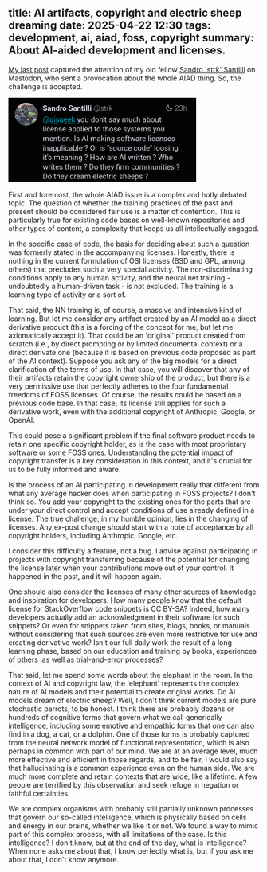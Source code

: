 title: AI artifacts, copyright and electric sheep dreaming
date: 2025-04-22 12:30
tags: development, ai, aiad, foss, copyright
summary: About AI-aided development and licenses.
---

[My last post](https://lovergine.com/coding-with-ai-the-good-and-the-bad.html) 
captured the attention of my old fellow 
[Sandro 'strk' Santilli](https://strk.kbt.io/) on Mastodon, 
who sent a provocation about the whole AIAD thing.
So, the challenge is accepted.

![strk reply](/images/strk.png)

First and foremost, the whole AIAD issue is a complex and hotly debated topic.
The question of whether the training practices of the past and present should be
considered fair use is a matter of contention. This is particularly true for
existing code bases on well-known repositories and other types of content, a
complexity that keeps us all intellectually engaged.

In the specific case of code, the basis for deciding about such a question was
formerly stated in the accompanying licenses. Honestly, there is nothing in the
current formulation of OSI licenses (BSD and GPL, among others) that precludes
such a very special activity. The non-discriminating conditions apply to any
human activity, and the neural net training - undoubtedly a human-driven task -
is not excluded. The training is a learning type of activity or a sort of.

That said, the NN training is, of course, a massive and intensive kind of
learning. But let me consider any artifact created by an AI model as a direct
derivative product (this is a forcing of the concept for me, but let me
axiomatically accept it).  That could be an 'original' product created from
scratch (i.e., by direct prompting or by limited documental context) or a direct
derivate one (because it is based on previous code proposed as part of the AI
context). Suppose you ask any of the big models for a direct clarification of
the terms of use.  In that case, you will discover that any of their artifacts
retain the copyright ownership of the product, but there is a very permissive
use that perfectly adheres to the four fundamental freedoms of FOSS licenses. Of
course, the results could be based on a previous code base. In that case, its
license still applies for such a derivative work, even with the additional
copyright of Anthropic, Google, or OpenAI.

This could pose a significant problem if the final software product needs to
retain one specific copyright holder, as is the case with most proprietary
software or some FOSS ones. Understanding the potential impact of copyright
transfer is a key consideration in this context, and it's crucial for us to be
fully informed and aware.

Is the process of an AI participating in development really that different from
what any average hacker does when participating in FOSS projects? I don't think
so. You add your copyright to the existing ones for the parts that are under
your direct control and accept conditions of use already defined in a license.
The true challenge, in my humble opinion, lies in the changing of licenses. Any
ex-post change should start with a note of acceptance by all copyright holders,
including Anthropic, Google, etc.

I consider this difficulty a feature, not a bug. I advise against participating
in projects with copyright transferring because of the potential for changing
the license later when your contributions move out of your control. It happened
in the past, and it will happen again.

One should also consider the licenses of many other sources of knowledge and
inspiration for developers. How many people know that the default license for
StackOverflow code snippets is CC BY-SA? Indeed, how many developers actually
add an acknowledgment in their software for such snippets? Or even for snippets
taken from sites, blogs, books, or manuals without considering that such sources
are even more restrictive for use and creating derivative work?  Isn't our full
daily work the result of a long learning phase, based on our education and
training by books, experiences of others ,as well as trial-and-error processes?

That said, let me spend some words about the elephant in the room. In the
context of AI and copyright law, the 'elephant' represents the complex nature of
AI models and their potential to create original works. Do AI  models dream of
electric sheep? Well, I don't think current models are pure stochastic parrots,
to be honest. I think there are probably dozens or hundreds of cognitive forms
that govern what we call generically intelligence, including some emotive and
empathic forms that one can also find in a dog, a cat, or a dolphin. One of
those forms is probably captured from the neural network model of functional
representation, which is also perhaps in common with part of our mind. We are at
an average level, much more effective and efficient in those regards, and to be
fair, I would also say that hallucinating is a common experience even on the
human side. We are much more complete and retain contexts that are wide, like a
lifetime. A few people are terrified by this observation and seek refuge in
negation or faithful certainties.

We are complex organisms with probably still partially unknown processes that
govern our so-called intelligence, which is physically based on cells and energy
in our brains, whether we like it or not. We found a way to mimic part of this
complex process, with all limitations of the case. Is this intelligence? I don't
know, but at the end of the day, what is intelligence? When none asks me about
that, I know perfectly what is, but if you ask me about that, I don't know
anymore.







